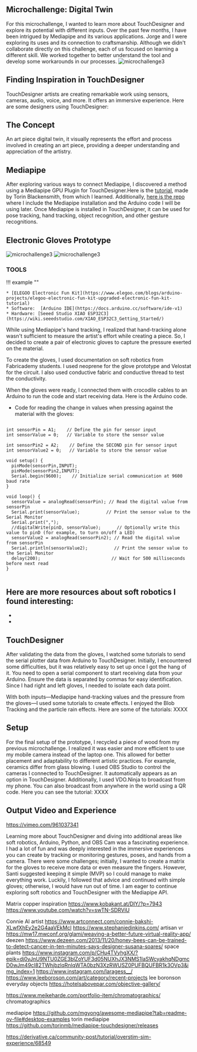 ## Microchallenge: Digital Twin
For this microchallenge, I wanted to learn more about TouchDesigner and explore its potential with different inputs. Over the past few months, I have been intrigued by Mediapipe and its various applications. Jorge and I were exploring its uses and its connection to craftsmanship. Although we didn't collaborate directly on this challenge, each of us focused on learning a different skill. We worked together to better understand the tool and develop some workarounds in our processes.
![microchallenge3](../images/micro1.png)


## Finding Inspiration in TouchDesigner
TouchDesigner artists are creating remarkable work using sensors, cameras, audio, voice, and more. It offers an immersive experience. Here are some designers using TouchDesigner:

## The Concept
An art piece digital twin, it visually represents the effort and process involved in creating an art piece, providing a deeper understanding and appreciation of the artistry.

## Mediapipe
After exploring various ways to connect Mediapipe, I discovered a method using a Mediapipe GPU Plugin for TouchDesigner.Here is the [tutorial](https://www.youtube.com/watch?v=Cx4Ellaj6kk), made by Torin Blackensmith, from which I learned. Additionally, [here is the repo](https://github.com/vania-bisbal/mediapipe_api) where I include the Mediapipe installation and the Arduino code I will be using later. Once Mediapipe is installed in TouchDesigner, it can be used for pose tracking, hand tracking, object recognition, and other gesture recognitions.

## Electronic Gloves Prototype
![microchallenge3](../images/electronicgloves.jpeg)
![microchallenge3](../images/gloves.jpeg)
### TOOLS

!!! example ""

    * [ELEGOO Electronic Fun Kit](https://www.elegoo.com/blogs/arduino-projects/elegoo-electronic-fun-kit-upgraded-electronic-fun-kit-tutorial) 
    * Software:  [Arduino IDE](https://docs.arduino.cc/software/ide-v1)
    * Hardware: [Seeed Studio XIAO ESP32C3](https://wiki.seeedstudio.com/XIAO_ESP32C3_Getting_Started/)


While using Mediapipe's hand tracking, I realized that hand-tracking alone wasn't sufficient to measure the artist's effort while creating a piece. So, I decided to create a pair of electronic gloves to capture the pressure exerted on the material.

To create the gloves, I used documentation on soft robotics from Fabricademy students. I used neoprene for the glove prototype and Velostat for the circuit. I also used conductive fabric and conductive thread to test the conductivity.

When the gloves were ready, I connected them with crocodile cables to an Arduino to run the code and start receiving data. Here is the Arduino code.

* Code for reading the change in values when pressing against the material with the gloves:

```

int sensorPin = A1;    // Define the pin for sensor input
int sensorValue = 0;   // Variable to store the sensor value

int sensorPin2 = A2;    // Define the SECOND pin for sensor input
int sensorValue2 = 0;   // Variable to store the sensor value

void setup() {
  pinMode(sensorPin,INPUT);
  pinMode(sensorPin2,INPUT);
  Serial.begin(9600);    // Initialize serial communication at 9600 baud rate
}

void loop() {
  sensorValue = analogRead(sensorPin); // Read the digital value from sensorPin
  Serial.print(sensorValue);          // Print the sensor value to the Serial Monitor
  Serial.print(",");
  //digitalWrite(pinD, sensorValue);      // Optionally write this value to pinD (for example, to turn on/off a LED)
  sensorValue2 = analogRead(sensorPin2); // Read the digital value from sensorPin
  Serial.println(sensorValue2);          // Print the sensor value to the Serial Monitor
  delay(200);                           // Wait for 500 milliseconds before next read
}


```


Here are more resources about soft robotics I found interesting:
-
-
-

## TouchDesigner
After validating the data from the gloves, I watched some tutorials to send the serial plotter data from Arduino to TouchDesigner. Initially, I encountered some difficulties, but it was relatively easy to set up once I got the hang of it. You need to open a serial component to start receiving data from your Arduino. Ensure the data is separated by commas for easy identification. Since I had right and left gloves, I needed to isolate each data point.

With both inputs—Mediapipe hand-tracking values and the pressure from the gloves—I used some tutorials to create effects. I enjoyed the Blob Tracking and the particle rain effects. Here are some of the tutorials: XXXX

## Setup
For the final setup of the prototype, I recycled a piece of wood from my previous microchallenge. I realized it was easier and more efficient to use my mobile camera instead of the laptop one. This allowed for better placement and adaptability to different artistic practices. For example, ceramics differ from glass blowing. I used OBS Studio to control the cameras I connected to TouchDesigner. It automatically appears as an option in TouchDesigner. Additionally, I used VDO.Ninja to broadcast from my phone. You can also broadcast from anywhere in the world using a QR code. Here you can see the tutorial: XXXX

## Output Video and Experience
https://vimeo.com/961037341

Learning more about TouchDesigner and diving into additional areas like soft robotics, Arduino, Python, and OBS Cam was a fascinating experience. I had a lot of fun and was deeply interested in the immersive experiences you can create by tracking or monitoring gestures, poses, and hands from a camera. There were some challenges; initially, I wanted to create a matrix for the gloves to receive more data or even measure the fingers. However, Santi suggested keeping it simple (MVP) so I could manage to make everything work. Luckily, I followed that advice and continued with simple gloves; otherwise, I would have run out of time. I am eager to continue exploring soft robotics and TouchDesigner with the Mediapipe API.

Matrix copper inspiration https://www.kobakant.at/DIY/?p=7943
https://www.youtube.com/watch?v=swTN-SDRViU

Connie AI artist
https://www.artconnect.com/connie-bakshi-XLwfXhEy2e2G4aaVEkMcl
https://www.stephaniedinkins.com/
artisan vr https://mw17.mwconf.org/glami/weaving-a-better-future-virtual-reality-app/
deezen https://www.dezeen.com/2013/11/20/honey-bees-can-be-trained-to-detect-cancer-in-ten-minutes-says-designer-susana-soares/
space plants https://www.instagram.com/p/CHu4TVyhgXX/?epik=dj0yJnU9NTU0ZGE3blZoYUF3d05NUXhJX3NMS1laSWcyakhqNDgmcD0wJm49cl82TWhjbzlqRnlqWTA0bzN3XzRWUSZ0PUFBQUFBR1k3OVp3&img_index=1
https://www.instagram.com/laragess__/
https://www.leeboroson.com/art/category/recent-projects lee boronson
everyday objects https://hotelsabovepar.com/objective-gallery/

https://www.meikeharde.com/portfolio-item/chromatographics/ chromatographics

mediapipe https://github.com/mgyong/awesome-mediapipe?tab=readme-ov-file#desktop-examples
torin mediapipe https://github.com/torinmb/mediapipe-touchdesigner/releases

https://derivative.ca/community-post/tutorial/overstim-sim-experience/68549